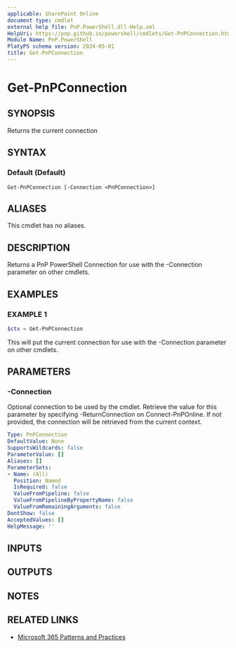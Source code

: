 ```yaml
---
applicable: SharePoint Online
document type: cmdlet
external help file: PnP.PowerShell.dll-Help.xml
HelpUri: https://pnp.github.io/powershell/cmdlets/Get-PnPConnection.html
Module Name: PnP.PowerShell
PlatyPS schema version: 2024-05-01
title: Get-PnPConnection
---
```


# Get-PnPConnection

## SYNOPSIS

Returns the current connection

## SYNTAX

### Default (Default)

```
Get-PnPConnection [-Connection <PnPConnection>]
```

## ALIASES

This cmdlet has no aliases.

## DESCRIPTION

Returns a PnP PowerShell Connection for use with the -Connection parameter on other cmdlets.

## EXAMPLES

### EXAMPLE 1

```powershell
$ctx = Get-PnPConnection
```

This will put the current connection for use with the -Connection parameter on other cmdlets.

## PARAMETERS

### -Connection

Optional connection to be used by the cmdlet. Retrieve the value for this parameter by specifying -ReturnConnection on Connect-PnPOnline. If not provided, the connection will be retrieved from the current context.

```yaml
Type: PnPConnection
DefaultValue: None
SupportsWildcards: false
ParameterValue: []
Aliases: []
ParameterSets:
- Name: (All)
  Position: Named
  IsRequired: false
  ValueFromPipeline: false
  ValueFromPipelineByPropertyName: false
  ValueFromRemainingArguments: false
DontShow: false
AcceptedValues: []
HelpMessage: ''
```

## INPUTS

## OUTPUTS

## NOTES

## RELATED LINKS

- [Microsoft 365 Patterns and Practices](https://aka.ms/m365pnp)
